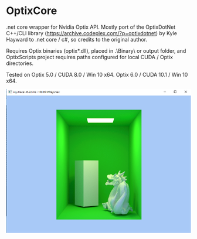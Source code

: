 # OptixCore
 .net core wrapper for Nvidia Optix API. Mostly port of the OptixDotNet C++/CLI library (https://archive.codeplex.com/?p=optixdotnet) by Kyle Hayward to .net core / c#, so credits to the original author.

 Requires Optix binaries (optix*.dll), placed in .\Binary\ or output folder, and OptixScripts project requires paths configured for local CUDA / Optix directories.

 Tested on Optix 5.0 / CUDA 8.0 / Win 10 x64.
           Optix 6.0 / CUDA 10.1 / Win 10 x64.
            


![alt text](https://github.com/HungryBear/OptixCore/blob/master/path-tracer.png "Path Tracer Example")

